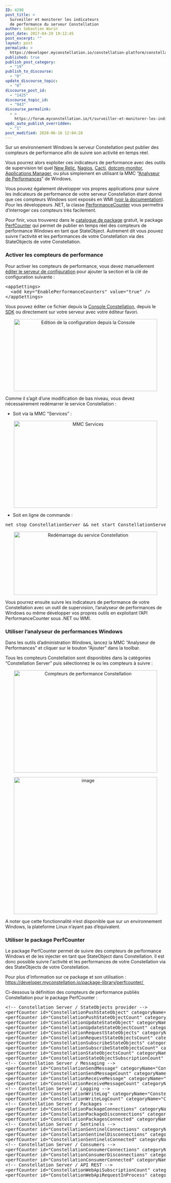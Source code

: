 ```yaml
---
ID: 4298
post_title: >
  Surveiller et monitorer les indicateurs
  de performance du serveur Constellation
author: Sebastien Warin
post_date: 2017-04-29 19:12:45
post_excerpt: ""
layout: post
permalink: >
  https://developer.myconstellation.io/constellation-platform/constellation-server/performance-counters/
published: true
publish_post_category:
  - "19"
publish_to_discourse:
  - "0"
update_discourse_topic:
  - "0"
discourse_post_id:
  - "1425"
discourse_topic_id:
  - "943"
discourse_permalink:
  - >
    https://forum.myconstellation.io/t/surveiller-et-monitorer-les-indicateurs-de-performance-du-serveur-constellation/943
wpdc_auto_publish_overridden:
  - "1"
post_modified: 2020-06-16 12:04:28
---
```

Sur un environnement Windows le serveur Constellation peut publier des compteurs de performance afin de suivre son activité en temps réel.

Vous pourrez alors exploiter ces indicateurs de performance avec des outils de supervision tel quel <a href="https://newrelic.com/plugins/52projects/115">New Relic</a>, <a href="https://www.nagios.com/solutions/performance-counter-monitoring/">Nagios</a>, <a href="http://docs.cacti.net/usertemplate:data:windows:typeperf">Cacti</a>, <a href="https://www.dotcom-monitor.com/windows-performance-counter-monitoring/">dotcom-monitor</a>, <a href="https://www.manageengine.com/products/applications_manager/windows-performance-counters.html">Applications Manager</a>, ou plus simplement en utilisant la MMC “<a href="https://technet.microsoft.com/fr-fr/library/cc749154(v=ws.11).aspx">Analyseur de Performances</a>” de Windows.

Vous pouvez également développer vos propres applications pour suivre les indicateurs de performance de votre serveur Constellation étant donné que ces compteurs Windows sont exposés en WMI (<a href="https://msdn.microsoft.com/en-us/library/aa392397(v=vs.85).aspx">voir la documentation</a>). Pour les développeurs .NET, la classe <a href="https://msdn.microsoft.com/fr-fr/library/system.diagnostics.performancecounter(v=vs.110).aspx">PerformanceCounter</a> vous permettra d’interroger ces compteurs très facilement.

Pour finir, vous trouverez dans le <a href="https://developer.myconstellation.io/plateforme/package-repository/">catalogue de package</a> gratuit, le package <a href="https://developer.myconstellation.io/package-library/perfcounter/">PerfCounter</a> qui permet de publier en temps réel des compteurs de performance Windows en tant que StateObject. Autrement dit vous pouvez suivre l'activité et les performances de votre Constellation via des StateObjects de votre Constellation.
<h3>Activer les compteurs de performance</h3>
Pour activer les compteurs de performance, vous devez manuellement <a href="/constellation-platform/constellation-server/fichier-de-configuration/">éditer le serveur de configuration</a> pour ajouter la section et la clé de configuration suivante :
<pre class="lang:xml decode:true">&lt;appSettings&gt;
  &lt;add key="EnablePerformanceCounters" value="true" /&gt;
&lt;/appSettings&gt;</pre>
Vous pouvez éditer ce fichier depuis la <a href="/constellation-platform/constellation-console/configuration-editor/">Console Constellation</a>, depuis le <a href="/constellation-platform/constellation-sdk/editer-configuration-constellation-depuis-visual-studio/">SDK</a> ou directement sur votre serveur avec votre éditeur favori.
<p align="center"><a href="https://developer.myconstellation.io/wp-content/uploads/2017/04/image-18.png"><img style="background-image: none; padding-top: 0px; padding-left: 0px; display: inline; padding-right: 0px; border-width: 0px;" title="Edition de la configuration depuis la Console" src="https://developer.myconstellation.io/wp-content/uploads/2017/04/image_thumb-18.png" alt="Edition de la configuration depuis la Console" width="450" height="227" border="0" /></a></p>
Comme il s’agit d’une modification de bas niveau, vous devez nécessairement redémarrer le service Constellation :
<ul>
 	<li>Soit via la MMC “Services” :</li>
</ul>
<p align="center"><a href="https://developer.myconstellation.io/wp-content/uploads/2017/04/image-19.png"><img style="background-image: none; padding-top: 0px; padding-left: 0px; display: inline; padding-right: 0px; border-width: 0px;" title="MMC Services" src="https://developer.myconstellation.io/wp-content/uploads/2017/04/image_thumb-19.png" alt="MMC Services" width="450" height="274" border="0" /></a></p>

<ul>
 	<li>Soit en ligne de commande :</li>
</ul>
<pre class="lang:bash decode:true">net stop ConstellationServer &amp;&amp; net start ConstellationServer</pre>
<p align="center"><a href="https://developer.myconstellation.io/wp-content/uploads/2017/04/image-20.png"><img style="background-image: none; padding-top: 0px; padding-left: 0px; display: inline; padding-right: 0px; border-width: 0px;" title="Redémarrage du service Constellation" src="https://developer.myconstellation.io/wp-content/uploads/2017/04/image_thumb-20.png" alt="Redémarrage du service Constellation" width="450" height="199" border="0" /></a></p>
<p align="left">Vous pourrez ensuite suivre les indicateurs de performance de votre Constellation avec un outil de supervision, l’analyseur de performances de Windows ou même développer vos propres outils en exploitant l’API PerformanceCounter sous .NET ou WMI.</p>

<h3>Utiliser l’analyseur de performances Windows</h3>
Dans les outils d’administration Windows, lancez la MMC “Analyseur de Performances” et cliquer sur le bouton “Ajouter” dans la toolbar.

Tous les compteurs Constellation sont disponibles dans la catégories “Constellation Server” puis sélectionnez le ou les compteurs à suivre :
<p align="center"><a href="https://developer.myconstellation.io/wp-content/uploads/2017/04/image-21.png"><img style="background-image: none; padding-top: 0px; padding-left: 0px; display: inline; padding-right: 0px; border-width: 0px;" title="Compteurs de performance Constellation" src="https://developer.myconstellation.io/wp-content/uploads/2017/04/image_thumb-21.png" alt="Compteurs de performance Constellation" width="450" height="322" border="0" /></a></p>
<p align="center"><a href="https://developer.myconstellation.io/wp-content/uploads/2017/04/image-22.png"><img style="background-image: none; padding-top: 0px; padding-left: 0px; display: inline; padding-right: 0px; border-width: 0px;" title="image" src="https://developer.myconstellation.io/wp-content/uploads/2017/04/image_thumb-22.png" alt="image" width="450" height="431" border="0" /></a></p>
<p align="left">A noter que cette fonctionnalité n’est disponible que sur un environnement Windows, la plateforme Linux n’ayant pas d’équivalent.</p>

<h3>Utiliser le package PerfCounter</h3>
Le package PerfCounter permet de suivre des compteurs de performance Windows et de les injecter en tant que StateObject dans Constellation. Il est donc possible suivre l'activité et les performances de votre Constellation via des StateObjects de votre Constellation.

Pour plus d'information sur ce package et son utilisation : <a href="https://developer.myconstellation.io/package-library/perfcounter/">https://developer.myconstellation.io/package-library/perfcounter/ </a>

Ci-dessous la définition des compteurs de performance publiés Constellation pour le package PerfCounter :
<pre class="lang:xhtml decode:true">&lt;!-- Constellation Server / StateObjects provider --&gt;
&lt;perfCounter id="ConstellationPushStateObject" categoryName="Constellation Server" counterName="# PushStateObject / sec" instanceName="default" /&gt;
&lt;perfCounter id="ConstellationPushStateObjectCount" categoryName="Constellation Server" counterName="Total PushStateObject" instanceName="default" /&gt;
&lt;perfCounter id="ConstellationUpdateStateObject" categoryName="Constellation Server" counterName="# UpdateStateObject / sec" instanceName="default" /&gt;
&lt;perfCounter id="ConstellationUpdateStateObjectCount" categoryName="Constellation Server" counterName="Total UpdateStateObject" instanceName="default" /&gt;
&lt;perfCounter id="ConstellationRequestStateObjects" categoryName="Constellation Server" counterName="# RequestStateObjects /sec" instanceName="default" /&gt;
&lt;perfCounter id="ConstellationRequestStateObjectsCount" categoryName="Constellation Server" counterName="Total RequestStateObjects" instanceName="default" /&gt;
&lt;perfCounter id="ConstellationSubscribeStateObjects" categoryName="Constellation Server" counterName="# SubscribeStateObjects / sec" instanceName="default" /&gt;
&lt;perfCounter id="ConstellationSubscribeStateObjectsCount" categoryName="Constellation Server" counterName="Total SubscribeStateObjects" instanceName="default" /&gt;
&lt;perfCounter id="ConstellationStateObjectsCount" categoryName="Constellation Server" counterName="Current StateObjects Count" instanceName="default" /&gt;
&lt;perfCounter id="ConstellationStateObjectSubscriptionCount" categoryName="Constellation Server" counterName="Current StateObject Subscriptions" instanceName="default" /&gt;
&lt;!-- Constellation Server / Messaging --&gt;
&lt;perfCounter id="ConstellationSendMessage" categoryName="Constellation Server" counterName="# SendMessage / sec" instanceName="default" /&gt;
&lt;perfCounter id="ConstellationSendMessageCount" categoryName="Constellation Server" counterName="Total SendMessage" instanceName="default" /&gt;
&lt;perfCounter id="ConstellationReceiveMessage" categoryName="Constellation Server" counterName="# ReceiveMessage / sec" instanceName="default" /&gt;
&lt;perfCounter id="ConstellationReceiveMessageCount" categoryName="Constellation Server" counterName="Total ReceiveMessage" instanceName="default" /&gt;
&lt;!-- Constellation Server / Logging --&gt;
&lt;perfCounter id="ConstellationWriteLog" categoryName="Constellation Server" counterName="# WriteLog / sec" instanceName="default" /&gt;
&lt;perfCounter id="ConstellationWriteLogCount" categoryName="Constellation Server" counterName="Total WriteLog" instanceName="default" /&gt;
&lt;!-- Constellation Server / Packages --&gt;
&lt;perfCounter id="ConstellationPackageConnections" categoryName="Constellation Server" counterName="Total Package connections" instanceName="default" /&gt;
&lt;perfCounter id="ConstellationPackageDisconnections" categoryName="Constellation Server" counterName="Total Package disconnections" instanceName="default" /&gt;
&lt;perfCounter id="ConstellationPackagesConnected" categoryName="Constellation Server" counterName="Current Packages connected" instanceName="default" /&gt;
&lt;!-- Constellation Server / Sentinels --&gt;
&lt;perfCounter id="ConstellationSentinelConnections" categoryName="Constellation Server" counterName="Total Sentinel connections" instanceName="default" /&gt;
&lt;perfCounter id="ConstellationSentinelDisconnections" categoryName="Constellation Server" counterName="Total Sentinel disconnections" instanceName="default" /&gt;
&lt;perfCounter id="ConstellationSentinelsConnected" categoryName="Constellation Server" counterName="Current Sentinels connected" instanceName="default" /&gt;
&lt;!-- Constellation Server / Consumers --&gt;
&lt;perfCounter id="ConstellationConsumerConnections" categoryName="Constellation Server" counterName="Total Consumers connections" instanceName="default" /&gt;
&lt;perfCounter id="ConstellationConsumerDisconnections" categoryName="Constellation Server" counterName="Total Consumers disconnections" instanceName="default" /&gt;
&lt;perfCounter id="ConstellationConsumerConnected" categoryName="Constellation Server" counterName="Current Consumers connected" instanceName="default" /&gt;
&lt;!-- Constellation Server / API REST --&gt;
&lt;perfCounter id="ConstellationWebApiSubscriptionCount" categoryName="Constellation Server" counterName="Current subscriptions (HTTP REST API)" instanceName="default" /&gt;
&lt;perfCounter id="ConstellationWebApiRequestInProcess" categoryName="Constellation Server" counterName="Current long-polling requests (HTTP REST API)" instanceName="default" /&gt;</pre>
&nbsp;